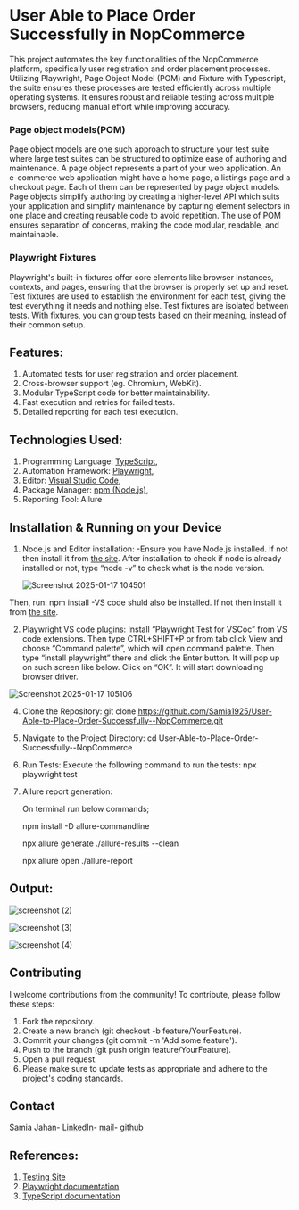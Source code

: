 # **User Able to Place Order Successfully in NopCommerce**

This project automates the key functionalities of the NopCommerce platform, specifically user registration and order placement processes. Utilizing Playwright, Page Object Model (POM) and Fixture with Typescript, the suite ensures these processes are tested efficiently across multiple operating systems. It ensures robust and reliable testing across multiple browsers, reducing manual effort while improving accuracy.

### Page object models(POM)
Page object models are one such approach to structure your test suite where large test suites can be structured to optimize ease of authoring and maintenance. A page object represents a part of your web application. An e-commerce web application might have a home page, a listings page and a checkout page. Each of them can be represented by page object models. Page objects simplify authoring by creating a higher-level API which suits your application and simplify maintenance by capturing element selectors in one place and creating reusable code to avoid repetition. The use of POM ensures separation of concerns, making the code modular, readable, and maintainable.  

### Playwright Fixtures
Playwright's built-in fixtures offer core elements like browser instances, contexts, and pages, ensuring that the browser is properly set up and reset. Test fixtures are used to establish the environment for each test, giving the test everything it needs and nothing else. Test fixtures are isolated between tests. With fixtures, you can group tests based on their meaning, instead of their common setup. 

## **Features:**
1. Automated tests for user registration and order placement.
2. Cross-browser support (eg. Chromium, WebKit).
3. Modular TypeScript code for better maintainability.
4. Fast execution and retries for failed tests.
5. Detailed reporting for each test execution.

## **Technologies Used:**
1. Programming Language: [TypeScript](https://www.typescriptlang.org/docs/handbook/2/basic-types.html),
2. Automation Framework: [Playwright](https://playwright.dev/docs/intro),
3. Editor: [Visual Studio Code](https://code.visualstudio.com/download),
4. Package Manager: [npm (Node.js)](https://nodejs.org/en/download),
5. Reporting Tool: Allure 

## **Installation & Running on your Device**
1. Node.js and Editor installation:
   -Ensure you have Node.js installed. If not then install it from [the site](https://nodejs.org/en/download). After installation to check if node is already installed or not, type “node -v” to check what is the node version.

   ![Screenshot 2025-01-17 104501](https://github.com/user-attachments/assets/5d98ebe4-2b59-4d65-8055-097b3c21f0f4)

Then, run:
   npm install
   -VS code shuld also be installed. If not then install it from [the site](https://code.visualstudio.com/download).

2. Playwright VS code plugins: 
Install “Playwright Test for VSCoc” from VS code extensions. Then type CTRL+SHIFT+P or from tab click View and choose “Command palette”, which will open command palette. Then type “install playwright” there and click the Enter button. It will pop up on such screen like below. Click on “OK”. It will start downloading browser driver.

![Screenshot 2025-01-17 105106](https://github.com/user-attachments/assets/1d433ad3-8e96-4ed0-8d28-2c8ba9443698)

4. Clone the Repository:
   git clone https://github.com/Samia1925/User-Able-to-Place-Order-Successfully--NopCommerce.git
5. Navigate to the Project Directory:
   cd User-Able-to-Place-Order-Successfully--NopCommerce
6. Run Tests: Execute the following command to run the tests:
   npx playwright test
7. Allure report generation:
   
   On terminal run below commands;

   npm install -D allure-commandline

   npx allure generate ./allure-results --clean

   npx allure open ./allure-report
   

## **Output:**
![screenshot (2)](https://github.com/user-attachments/assets/e07e4b68-8658-4424-8a51-b13cff3ca0c2)

![screenshot (3)](https://github.com/user-attachments/assets/be7668fd-217e-4f57-b797-318797aa2e9f)

![screenshot (4)](https://github.com/user-attachments/assets/67e469e5-ab55-4921-8917-00f2c8a38c7a)

## Contributing
I welcome contributions from the community! To contribute, please follow these steps:

1. Fork the repository.
2. Create a new branch (git checkout -b feature/YourFeature).
3. Commit your changes (git commit -m 'Add some feature').
4. Push to the branch (git push origin feature/YourFeature).
5. Open a pull request.
6. Please make sure to update tests as appropriate and adhere to the project's coding standards.

## Contact 
Samia Jahan-
[LinkedIn](https://www.linkedin.com/in/samia-jahan-binte-nour/)-
[mail](jahan.samiaa@gmail.com)-
[github](https://github.com/Samia1925)

## **References:**
   1. [Testing Site](https://test460.nop-station.com/en/)
   2. [Playwright documentation](https://playwright.dev/docs/intro)
   3. [TypeScript documentation](https://www.typescriptlang.org/docs/handbook/2/basic-types.html)
